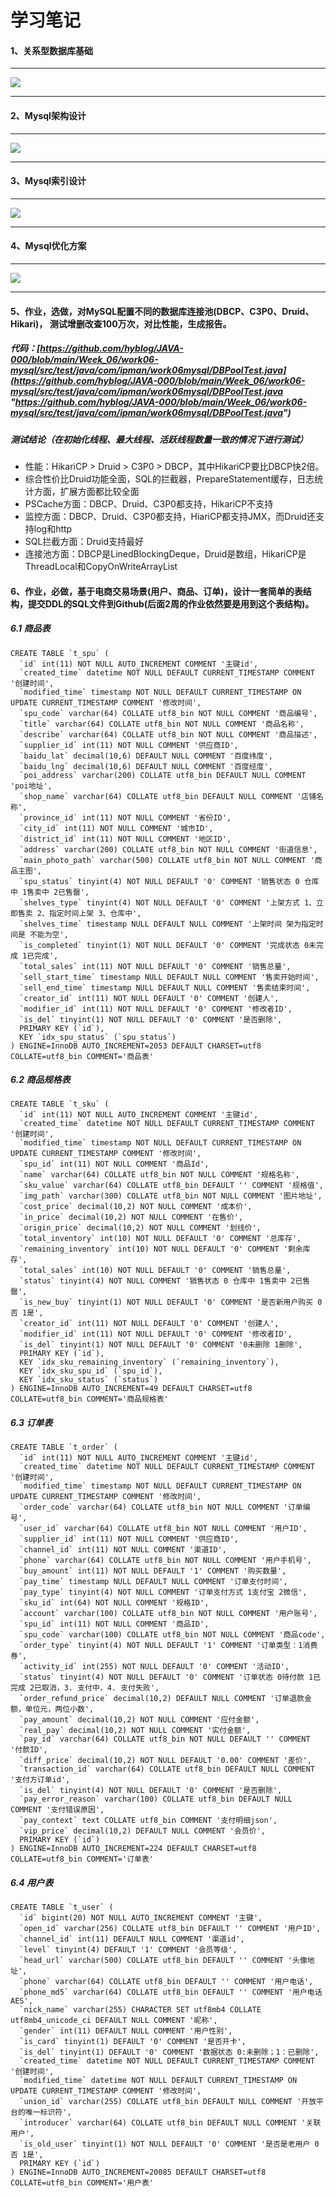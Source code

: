 # 学习笔记

#### 1、关系型数据库基础

------------

![](https://raw.githubusercontent.com/hyblog/JAVA-000/main/Week_06/note/%E5%85%B3%E7%B3%BB%E5%9E%8B%E6%95%B0%E6%8D%AE%E5%BA%93.png)

------------

#### 2、Mysql架构设计

------------

![](https://raw.githubusercontent.com/hyblog/JAVA-000/main/Week_06/note/Mysql%E6%9E%B6%E6%9E%84%E8%AE%BE%E8%AE%A1.png)

------------


#### 3、Mysql索引设计

------------

![](https://raw.githubusercontent.com/hyblog/JAVA-000/main/Week_06/note/Mysql%E7%B4%A2%E5%BC%95%E8%AE%BE%E8%AE%A1.png)

------------

#### 4、Mysql优化方案

------------

![](https://raw.githubusercontent.com/hyblog/JAVA-000/main/Week_06/note/Mysql%E4%BC%98%E5%8C%96.png)

------------

#### 5、作业，选做，对MySQL配置不同的数据库连接池(DBCP、C3P0、Druid、Hikari)， 测试增删改查100万次，对比性能，生成报告。
##### 代码：[https://github.com/hyblog/JAVA-000/blob/main/Week_06/work06-mysql/src/test/java/com/ipman/work06mysql/DBPoolTest.java](https://github.com/hyblog/JAVA-000/blob/main/Week_06/work06-mysql/src/test/java/com/ipman/work06mysql/DBPoolTest.java "https://github.com/hyblog/JAVA-000/blob/main/Week_06/work06-mysql/src/test/java/com/ipman/work06mysql/DBPoolTest.java")
##### 测试结论（在初始化线程、最大线程、活跃线程数量一致的情况下进行测试）
- 性能：HikariCP > Druid > C3P0 > DBCP，其中HikariCP要比DBCP快2倍。
- 综合性价比Druid功能全面，SQL的拦截器，PrepareStatement缓存，日志统计方面，扩展方面都比较全面
- PSCache方面：DBCP、Druid、C3P0都支持，HikariCP不支持
- 监控方面：DBCP、Druid、C3P0都支持，HiariCP都支持JMX，而Druid还支持log和http
- SQL拦截方面：Druid支持最好
- 连接池方面：DBCP是LinedBlockingDeque，Druid是数组，HikariCP是ThreadLocal和CopyOnWriteArrayList


#### 6、作业，必做，基于电商交易场景(用户、商品、订单)，设计一套简单的表结构，提交DDL的SQL文件到Github(后面2周的作业依然要是用到这个表结构)。
##### 6.1 商品表
    CREATE TABLE `t_spu` (
      `id` int(11) NOT NULL AUTO_INCREMENT COMMENT '主键id',
      `created_time` datetime NOT NULL DEFAULT CURRENT_TIMESTAMP COMMENT '创建时间',
      `modified_time` timestamp NOT NULL DEFAULT CURRENT_TIMESTAMP ON UPDATE CURRENT_TIMESTAMP COMMENT '修改时间',
      `spu_code` varchar(64) COLLATE utf8_bin NOT NULL COMMENT '商品编号',
      `title` varchar(64) COLLATE utf8_bin NOT NULL COMMENT '商品名称',
      `describe` varchar(64) COLLATE utf8_bin NOT NULL COMMENT '商品描述',
      `supplier_id` int(11) NOT NULL COMMENT '供应商ID',
      `baidu_lat` decimal(10,6) DEFAULT NULL COMMENT '百度纬度',
      `baidu_lng` decimal(10,6) DEFAULT NULL COMMENT '百度经度',
      `poi_address` varchar(200) COLLATE utf8_bin DEFAULT NULL COMMENT 'poi地址',
      `shop_name` varchar(64) COLLATE utf8_bin DEFAULT NULL COMMENT '店铺名称',
      `province_id` int(11) NOT NULL COMMENT '省份ID',
      `city_id` int(11) NOT NULL COMMENT '城市ID',
      `district_id` int(11) NOT NULL COMMENT '地区ID',
      `address` varchar(200) COLLATE utf8_bin NOT NULL COMMENT '街道信息',
      `main_photo_path` varchar(500) COLLATE utf8_bin NOT NULL COMMENT '商品主图',
      `spu_status` tinyint(4) NOT NULL DEFAULT '0' COMMENT '销售状态 0 仓库中 1售卖中 2已售罄',
      `shelves_type` tinyint(4) NOT NULL DEFAULT '0' COMMENT '上架方式 1、立即售卖 2、指定时间上架 3、仓库中',
      `shelves_time` timestamp NULL DEFAULT NULL COMMENT '上架时间 架为指定时间是 不能为空',
      `is_completed` tinyint(1) NOT NULL DEFAULT '0' COMMENT '完成状态 0未完成 1已完成',
      `total_sales` int(11) NOT NULL DEFAULT '0' COMMENT '销售总量',
      `sell_start_time` timestamp NULL DEFAULT NULL COMMENT '售卖开始时间',
      `sell_end_time` timestamp NULL DEFAULT NULL COMMENT '售卖结束时间',
      `creator_id` int(11) NOT NULL DEFAULT '0' COMMENT '创建人',
      `modifier_id` int(11) NOT NULL DEFAULT '0' COMMENT '修改者ID',
      `is_del` tinyint(1) NOT NULL DEFAULT '0' COMMENT '是否删除',
      PRIMARY KEY (`id`),
      KEY `idx_spu_status` (`spu_status`)
    ) ENGINE=InnoDB AUTO_INCREMENT=2053 DEFAULT CHARSET=utf8 COLLATE=utf8_bin COMMENT='商品表'

##### 6.2 商品规格表

    CREATE TABLE `t_sku` (
      `id` int(11) NOT NULL AUTO_INCREMENT COMMENT '主键id',
      `created_time` datetime NOT NULL DEFAULT CURRENT_TIMESTAMP COMMENT '创建时间',
      `modified_time` timestamp NOT NULL DEFAULT CURRENT_TIMESTAMP ON UPDATE CURRENT_TIMESTAMP COMMENT '修改时间',
      `spu_id` int(11) NOT NULL COMMENT '商品Id',
      `name` varchar(64) COLLATE utf8_bin NOT NULL COMMENT '规格名称',
      `sku_value` varchar(64) COLLATE utf8_bin DEFAULT '' COMMENT '规格值',
      `img_path` varchar(300) COLLATE utf8_bin NOT NULL COMMENT '图片地址',
      `cost_price` decimal(10,2) NOT NULL COMMENT '成本价',
      `in_price` decimal(10,2) NOT NULL COMMENT '在售价',
      `origin_price` decimal(10,2) NOT NULL COMMENT '划线价',
      `total_inventory` int(10) NOT NULL DEFAULT '0' COMMENT '总库存',
      `remaining_inventory` int(10) NOT NULL DEFAULT '0' COMMENT '剩余库存',
      `total_sales` int(10) NOT NULL DEFAULT '0' COMMENT '销售总量',
      `status` tinyint(4) NOT NULL COMMENT '销售状态 0 仓库中 1售卖中 2已售罄',
      `is_new_buy` tinyint(1) NOT NULL DEFAULT '0' COMMENT '是否新用户购买 0 否 1是',
      `creator_id` int(11) NOT NULL DEFAULT '0' COMMENT '创建人',
      `modifier_id` int(11) NOT NULL DEFAULT '0' COMMENT '修改者ID',
      `is_del` tinyint(1) NOT NULL DEFAULT '0' COMMENT '0未删除 1删除',
      PRIMARY KEY (`id`),
      KEY `idx_sku_remaining_inventory` (`remaining_inventory`),
      KEY `idx_sku_spu_id` (`spu_id`),
      KEY `idx_sku_status` (`status`)
    ) ENGINE=InnoDB AUTO_INCREMENT=49 DEFAULT CHARSET=utf8 COLLATE=utf8_bin COMMENT='商品规格表'

##### 6.3 订单表
    CREATE TABLE `t_order` (
      `id` int(11) NOT NULL AUTO_INCREMENT COMMENT '主键id',
      `created_time` datetime NOT NULL DEFAULT CURRENT_TIMESTAMP COMMENT '创建时间',
      `modified_time` timestamp NOT NULL DEFAULT CURRENT_TIMESTAMP ON UPDATE CURRENT_TIMESTAMP COMMENT '修改时间',
      `order_code` varchar(64) COLLATE utf8_bin NOT NULL COMMENT '订单编号',
      `user_id` varchar(64) COLLATE utf8_bin NOT NULL COMMENT '用户ID',
      `supplier_id` int(11) NOT NULL COMMENT '供应商ID',
      `channel_id` int(11) NOT NULL COMMENT '渠道ID',
      `phone` varchar(64) COLLATE utf8_bin NOT NULL COMMENT '用户手机号',
      `buy_amount` int(11) NOT NULL DEFAULT '1' COMMENT '购买数量',
      `pay_time` timestamp NULL DEFAULT NULL COMMENT '订单支付时间',
      `pay_type` tinyint(4) NOT NULL COMMENT '订单支付方式 1支付宝 2微信',
      `sku_id` int(64) NOT NULL COMMENT '规格ID',
      `account` varchar(100) COLLATE utf8_bin NOT NULL COMMENT '用户账号',
      `spu_id` int(11) NOT NULL COMMENT '商品ID',
      `spu_code` varchar(100) COLLATE utf8_bin NOT NULL COMMENT '商品code',
      `order_type` tinyint(4) NOT NULL DEFAULT '1' COMMENT '订单类型：1消费券',
      `activity_id` int(255) NOT NULL DEFAULT '0' COMMENT '活动ID',
      `status` tinyint(4) NOT NULL DEFAULT '0' COMMENT '订单状态 0待付款 1已完成 2已取消，3. 支付中，4. 支付失败',
      `order_refund_price` decimal(10,2) DEFAULT NULL COMMENT '订单退款金额，单位元，两位小数',
      `pay_amount` decimal(10,2) NOT NULL COMMENT '应付金额',
      `real_pay` decimal(10,2) NOT NULL COMMENT '实付金额',
      `pay_id` varchar(64) COLLATE utf8_bin NOT NULL DEFAULT '' COMMENT '付款ID',
      `diff_price` decimal(10,2) NOT NULL DEFAULT '0.00' COMMENT '差价',
      `transaction_id` varchar(64) COLLATE utf8_bin DEFAULT NULL COMMENT '支付方订单id',
      `is_del` tinyint(4) NOT NULL DEFAULT '0' COMMENT '是否删除',
      `pay_error_reason` varchar(100) COLLATE utf8_bin DEFAULT NULL COMMENT '支付错误原因',
      `pay_context` text COLLATE utf8_bin COMMENT '支付明细json',
      `vip_price` decimal(10,2) DEFAULT NULL COMMENT '会员价',
      PRIMARY KEY (`id`)
    ) ENGINE=InnoDB AUTO_INCREMENT=224 DEFAULT CHARSET=utf8 COLLATE=utf8_bin COMMENT='订单表'

##### 6.4 用户表
    CREATE TABLE `t_user` (
      `id` bigint(20) NOT NULL AUTO_INCREMENT COMMENT '主键',
      `open_id` varchar(256) COLLATE utf8_bin DEFAULT '' COMMENT '用户ID',
      `channel_id` int(11) DEFAULT NULL COMMENT '渠道id',
      `level` tinyint(4) DEFAULT '1' COMMENT '会员等级',
      `head_url` varchar(500) COLLATE utf8_bin DEFAULT '' COMMENT '头像地址',
      `phone` varchar(64) COLLATE utf8_bin DEFAULT '' COMMENT '用户电话',
      `phone_md5` varchar(64) COLLATE utf8_bin DEFAULT '' COMMENT '用户电话AES',
      `nick_name` varchar(255) CHARACTER SET utf8mb4 COLLATE utf8mb4_unicode_ci DEFAULT NULL COMMENT '昵称',
      `gender` int(11) DEFAULT NULL COMMENT '用户性别',
      `is_card` tinyint(1) DEFAULT '0' COMMENT '是否开卡',
      `is_del` tinyint(1) DEFAULT '0' COMMENT '数据状态 0:未删除；1：已删除',
      `created_time` datetime NOT NULL DEFAULT CURRENT_TIMESTAMP COMMENT '创建时间',
      `modified_time` datetime NOT NULL DEFAULT CURRENT_TIMESTAMP ON UPDATE CURRENT_TIMESTAMP COMMENT '修改时间',
      `union_id` varchar(255) COLLATE utf8_bin DEFAULT NULL COMMENT '开放平台的唯一标识符',
      `introducer` varchar(64) COLLATE utf8_bin DEFAULT NULL COMMENT '关联用户',
      `is_old_user` tinyint(1) NOT NULL DEFAULT '0' COMMENT '是否是老用户 0否 1是',
      PRIMARY KEY (`id`)
    ) ENGINE=InnoDB AUTO_INCREMENT=20085 DEFAULT CHARSET=utf8 COLLATE=utf8_bin COMMENT='用户表'